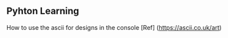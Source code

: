 ## Pyhton Learning

How to use the ascii for designs in the console 
[Ref] (https://ascii.co.uk/art) 